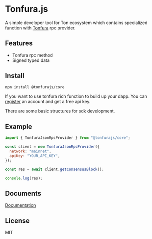 # Tonfura.js

A simple developer tool for Ton ecosystem which contains specialized function with [Tonfura](https://tonfura.com/) rpc provider.

## Features

- Tonfura rpc method
- Signed typed data

## Install

```bash
npm install @tonfurajs/core
```

If you want to use tonfura rich function to build up your dapp. You can [register](https://auth.tonfura.com/signup) an account and get a free api key.

There are some basic structures for sdk development.

## Example

```js
import { TonfuraJsonRpcProvider } from "@tonfurajs/core";

const client = new TonfuraJsonRpcProvider({
  network: "mainnet",
  apiKey: "YOUR_API_KEY",
});

const res = await client.getConsensusBlock();

console.log(res);
```

## Documents

[Documentation](https://docs.tonfura.com/docs/welcome-to-tonfura)

## License

MIT
